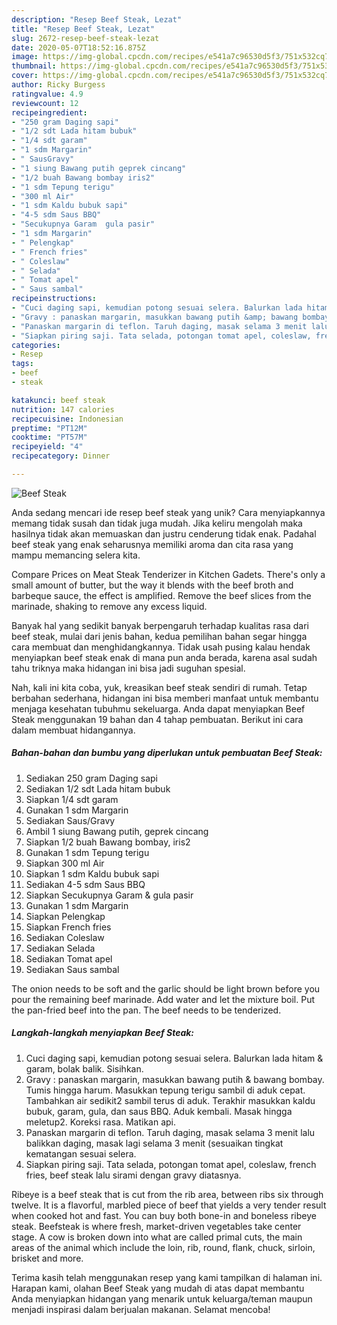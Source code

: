 ```yaml
---
description: "Resep Beef Steak, Lezat"
title: "Resep Beef Steak, Lezat"
slug: 2672-resep-beef-steak-lezat
date: 2020-05-07T18:52:16.875Z
image: https://img-global.cpcdn.com/recipes/e541a7c96530d5f3/751x532cq70/beef-steak-foto-resep-utama.jpg
thumbnail: https://img-global.cpcdn.com/recipes/e541a7c96530d5f3/751x532cq70/beef-steak-foto-resep-utama.jpg
cover: https://img-global.cpcdn.com/recipes/e541a7c96530d5f3/751x532cq70/beef-steak-foto-resep-utama.jpg
author: Ricky Burgess
ratingvalue: 4.9
reviewcount: 12
recipeingredient:
- "250 gram Daging sapi"
- "1/2 sdt Lada hitam bubuk"
- "1/4 sdt garam"
- "1 sdm Margarin"
- " SausGravy"
- "1 siung Bawang putih geprek cincang"
- "1/2 buah Bawang bombay iris2"
- "1 sdm Tepung terigu"
- "300 ml Air"
- "1 sdm Kaldu bubuk sapi"
- "4-5 sdm Saus BBQ"
- "Secukupnya Garam  gula pasir"
- "1 sdm Margarin"
- " Pelengkap"
- " French fries"
- " Coleslaw"
- " Selada"
- " Tomat apel"
- " Saus sambal"
recipeinstructions:
- "Cuci daging sapi, kemudian potong sesuai selera. Balurkan lada hitam &amp; garam, bolak balik. Sisihkan."
- "Gravy : panaskan margarin, masukkan bawang putih &amp; bawang bombay. Tumis hingga harum. Masukkan tepung terigu sambil di aduk cepat. Tambahkan air sedikit2 sambil terus di aduk. Terakhir masukkan kaldu bubuk, garam, gula, dan saus BBQ. Aduk kembali. Masak hingga meletup2. Koreksi rasa. Matikan api."
- "Panaskan margarin di teflon. Taruh daging, masak selama 3 menit lalu balikkan daging, masak lagi selama 3 menit (sesuaikan tingkat kematangan sesuai selera."
- "Siapkan piring saji. Tata selada, potongan tomat apel, coleslaw, french fries, beef steak lalu sirami dengan gravy diatasnya."
categories:
- Resep
tags:
- beef
- steak

katakunci: beef steak 
nutrition: 147 calories
recipecuisine: Indonesian
preptime: "PT12M"
cooktime: "PT57M"
recipeyield: "4"
recipecategory: Dinner

---
```



![Beef Steak](https://img-global.cpcdn.com/recipes/e541a7c96530d5f3/751x532cq70/beef-steak-foto-resep-utama.jpg)

Anda sedang mencari ide resep beef steak yang unik? Cara menyiapkannya memang tidak susah dan tidak juga mudah. Jika keliru mengolah maka hasilnya tidak akan memuaskan dan justru cenderung tidak enak. Padahal beef steak yang enak seharusnya memiliki aroma dan cita rasa yang mampu memancing selera kita.

Compare Prices on Meat Steak Tenderizer in Kitchen Gadets. There&#39;s only a small amount of butter, but the way it blends with the beef broth and barbeque sauce, the effect is amplified. Remove the beef slices from the marinade, shaking to remove any excess liquid.

Banyak hal yang sedikit banyak berpengaruh terhadap kualitas rasa dari beef steak, mulai dari jenis bahan, kedua pemilihan bahan segar hingga cara membuat dan menghidangkannya. Tidak usah pusing kalau hendak menyiapkan beef steak enak di mana pun anda berada, karena asal sudah tahu triknya maka hidangan ini bisa jadi suguhan spesial.


Nah, kali ini kita coba, yuk, kreasikan beef steak sendiri di rumah. Tetap berbahan sederhana, hidangan ini bisa memberi manfaat untuk membantu menjaga kesehatan tubuhmu sekeluarga. Anda dapat menyiapkan Beef Steak menggunakan 19 bahan dan 4 tahap pembuatan. Berikut ini cara dalam membuat hidangannya.

<!--inarticleads1-->

##### Bahan-bahan dan bumbu yang diperlukan untuk pembuatan Beef Steak:

1. Sediakan 250 gram Daging sapi
1. Sediakan 1/2 sdt Lada hitam bubuk
1. Siapkan 1/4 sdt garam
1. Gunakan 1 sdm Margarin
1. Sediakan  Saus/Gravy
1. Ambil 1 siung Bawang putih, geprek cincang
1. Siapkan 1/2 buah Bawang bombay, iris2
1. Gunakan 1 sdm Tepung terigu
1. Siapkan 300 ml Air
1. Siapkan 1 sdm Kaldu bubuk sapi
1. Sediakan 4-5 sdm Saus BBQ
1. Siapkan Secukupnya Garam &amp; gula pasir
1. Gunakan 1 sdm Margarin
1. Siapkan  Pelengkap
1. Siapkan  French fries
1. Sediakan  Coleslaw
1. Sediakan  Selada
1. Sediakan  Tomat apel
1. Sediakan  Saus sambal


The onion needs to be soft and the garlic should be light brown before you pour the remaining beef marinade. Add water and let the mixture boil. Put the pan-fried beef into the pan. The beef needs to be tenderized. 

<!--inarticleads2-->

##### Langkah-langkah menyiapkan Beef Steak:

1. Cuci daging sapi, kemudian potong sesuai selera. Balurkan lada hitam &amp; garam, bolak balik. Sisihkan.
1. Gravy : panaskan margarin, masukkan bawang putih &amp; bawang bombay. Tumis hingga harum. Masukkan tepung terigu sambil di aduk cepat. Tambahkan air sedikit2 sambil terus di aduk. Terakhir masukkan kaldu bubuk, garam, gula, dan saus BBQ. Aduk kembali. Masak hingga meletup2. Koreksi rasa. Matikan api.
1. Panaskan margarin di teflon. Taruh daging, masak selama 3 menit lalu balikkan daging, masak lagi selama 3 menit (sesuaikan tingkat kematangan sesuai selera.
1. Siapkan piring saji. Tata selada, potongan tomat apel, coleslaw, french fries, beef steak lalu sirami dengan gravy diatasnya.


Ribeye is a beef steak that is cut from the rib area, between ribs six through twelve. It is a flavorful, marbled piece of beef that yields a very tender result when cooked hot and fast. You can buy both bone-in and boneless ribeye steak. Beefsteak is where fresh, market-driven vegetables take center stage. A cow is broken down into what are called primal cuts, the main areas of the animal which include the loin, rib, round, flank, chuck, sirloin, brisket and more. 

Terima kasih telah menggunakan resep yang kami tampilkan di halaman ini. Harapan kami, olahan Beef Steak yang mudah di atas dapat membantu Anda menyiapkan hidangan yang menarik untuk keluarga/teman maupun menjadi inspirasi dalam berjualan makanan. Selamat mencoba!
